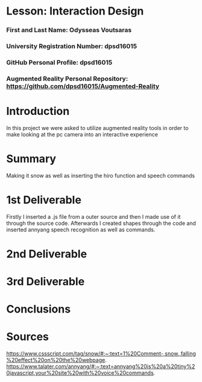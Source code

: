# Lesson: Interaction Design

### First and Last Name: Odysseas Voutsaras
### University Registration Number: dpsd16015
### GitHub Personal Profile: dpsd16015
### Augmented Reality Personal Repository: https://github.com/dpsd16015/Augmented-Reality

# Introduction
In this project we were asked to utilize augmented reality tools in order to make looking at the pc camera into an interactive experience

# Summary
Making it snow as well as inserting the hiro function and speech commands 

# 1st Deliverable
Firstly I inserted a .js file from a outer source and then I made use of it through the source code. Afterwards I created shapes through the code and inserted annyang speech recognition as well as commands.


# 2nd Deliverable


# 3rd Deliverable 


# Conclusions


# Sources
https://www.cssscript.com/tag/snow/#:~:text=1%20Comment-,snow.,falling%20effect%20on%20the%20webpage.
https://www.talater.com/annyang/#:~:text=annyang%20is%20a%20tiny%20javascript,your%20site%20with%20voice%20commands.
